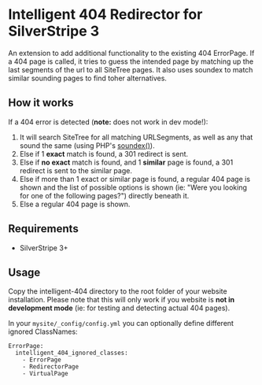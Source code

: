 # Intelligent 404 Redirector for SilverStripe 3
An extension to add additional functionality to the existing 404 ErrorPage.
If a 404 page is called, it tries to guess the intended page by matching up the
last segments of the url to all SiteTree pages. It also uses soundex to match similar
sounding pages to find toher alternatives.

## How it works
If a 404 error is detected (**note:** does not work in dev mode!):

1. It will search SiteTree for all matching URLSegments, as well as any that sound the same
(using PHP's [soundex()](http://php.net/manual/en/function.soundex.php)).
2. Else if 1 **exact** match is found, a 301 redirect is sent.
3. Else if **no exact** match is found, and 1 **similar** page is found, a 301 redirect is sent
to the similar page.
4. Else if more than 1 exact or similar page is found, a regular 404 page is shown and the list of
possible options is shown (ie: "Were you looking for one of the following pages?") directly beneath it.
5. Else a regular 404 page is shown.

## Requirements
* SilverStripe 3+

## Usage
Copy the intelligent-404 directory to the root folder of your website installation. Please note
that this will only work if you website is **not in development mode** (ie: for testing and detecting actual 404 pages).

In your `mysite/_config/config.yml` you can optionally define different ignored ClassNames:
```
ErrorPage:
  intelligent_404_ignored_classes:
    - ErrorPage
    - RedirectorPage
    - VirtualPage
```
